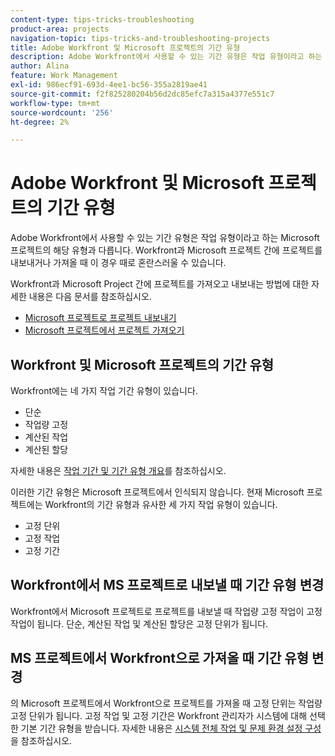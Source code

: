 ```yaml
---
content-type: tips-tricks-troubleshooting
product-area: projects
navigation-topic: tips-tricks-and-troubleshooting-projects
title: Adobe Workfront 및 Microsoft 프로젝트의 기간 유형
description: Adobe Workfront에서 사용할 수 있는 기간 유형은 작업 유형이라고 하는 Microsoft 프로젝트의 해당 유형과 다릅니다. Workfront과 Microsoft 프로젝트 간에 프로젝트를 내보내거나 가져올 때 이 경우 때로 혼란스러울 수 있습니다.
author: Alina
feature: Work Management
exl-id: 986ecf91-693d-4ee1-bc56-355a2819ae41
source-git-commit: f2f825280204b56d2dc85efc7a315a4377e551c7
workflow-type: tm+mt
source-wordcount: '256'
ht-degree: 2%

---
```


# Adobe Workfront 및 Microsoft 프로젝트의 기간 유형

Adobe Workfront에서 사용할 수 있는 기간 유형은 작업 유형이라고 하는 Microsoft 프로젝트의 해당 유형과 다릅니다. Workfront과 Microsoft 프로젝트 간에 프로젝트를 내보내거나 가져올 때 이 경우 때로 혼란스러울 수 있습니다.

Workfront과 Microsoft Project 간에 프로젝트를 가져오고 내보내는 방법에 대한 자세한 내용은 다음 문서를 참조하십시오.

* [Microsoft 프로젝트로 프로젝트 내보내기](../../../manage-work/projects/manage-projects/export-project-to-ms-project.md)
* [Microsoft 프로젝트에서 프로젝트 가져오기](../../../manage-work/projects/create-projects/import-project-from-ms-project.md)

## Workfront 및 Microsoft 프로젝트의 기간 유형

Workfront에는 네 가지 작업 기간 유형이 있습니다.

* 단순
* 작업량 고정
* 계산된 작업
* 계산된 할당

자세한 내용은 [작업 기간 및 기간 유형 개요](../../../manage-work/tasks/taskdurtn/task-duration-and-duration-type.md)를 참조하십시오.

이러한 기간 유형은 Microsoft 프로젝트에서 인식되지 않습니다. 현재 Microsoft 프로젝트에는 Workfront의 기간 유형과 유사한 세 가지 작업 유형이 있습니다.

* 고정 단위
* 고정 작업
* 고정 기간

## Workfront에서 MS 프로젝트로 내보낼 때 기간 유형 변경

Workfront에서 Microsoft 프로젝트로 프로젝트를 내보낼 때 작업량 고정 작업이 고정 작업이 됩니다. 단순, 계산된 작업 및 계산된 할당은 고정 단위가 됩니다.

## MS 프로젝트에서 Workfront으로 가져올 때 기간 유형 변경

의 Microsoft 프로젝트에서 Workfront으로 프로젝트를 가져올 때 고정 단위는 작업량 고정 단위가 됩니다. 고정 작업 및 고정 기간은 Workfront 관리자가 시스템에 대해 선택한 기본 기간 유형을 받습니다. 자세한 내용은 [시스템 전체 작업 및 문제 환경 설정 구성](../../../administration-and-setup/set-up-workfront/configure-system-defaults/set-task-issue-preferences.md)을 참조하십시오.

<!--
<note type="warning">
When a task has Calculated Work as the Duration Type and the default Duration Type in Setup is set as Calculated Assignment, then MS Project assignment allocations will be lost during the import.
<MadCap:conditionalText data-mc-conditions="QuicksilverOrClassic.Draft mode">
(drafting this because it is misleading)
</MadCap:conditionalText>
</note>
-->
